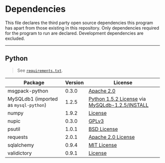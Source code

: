 # Dependencies

This file declares the third party open source dependencies this program has apart from those existing in this repository. Only dependencies required for the program to run are declared. Development dependencies are excluded.

* * *

## Python

> See [`requirements.txt`](requirements.txt).

Package | Version | License
------- | ------- | -------
msgpack-python | 0.3.0 | [Apache 2.0](https://YOMPhub.com/msgpack/msgpack-python/blob/0.3.0/COPYING)
MySQLdb1 (imported as `mysql-python`) | 1.2.5 | [Python 1.5.2 License](https://docs.python.org/2/license.html) via [MySQLdb-1.2.5/INSTALL](https://YOMPhub.com/farcepest/MySQLdb1/blob/MySQLdb-1.2.5/INSTALL#L249)
numpy | 1.9.2 | [License](http://www.numpy.org/license.html)
nupic | 0.3.0 | [GPLv3](https://YOMPhub.com/numenta/nupic/blob/master/LICENSE.txt)
psutil | 1.0.1 | [BSD License](https://YOMPhub.com/giampaolo/psutil/blob/release-1.0.1/LICENSE)
requests | 2.0.1 | [Apache 2.0 License](https://YOMPhub.com/kennethreitz/requests/blob/v2.0.1/LICENSE)
sqlalchemy | 0.9.4 | [MIT License](https://bitbucket.org/zzzeek/sqlalchemy/src/ccc0c44c3a60fc4906e5e3b26cc6d2b7a69d33bf/LICENSE?at=rel_0_9_4)
validictory | 0.9.1 | [License](https://YOMPhub.com/sunlightlabs/validictory/blob/0.9.1/LICENSE.txt)
